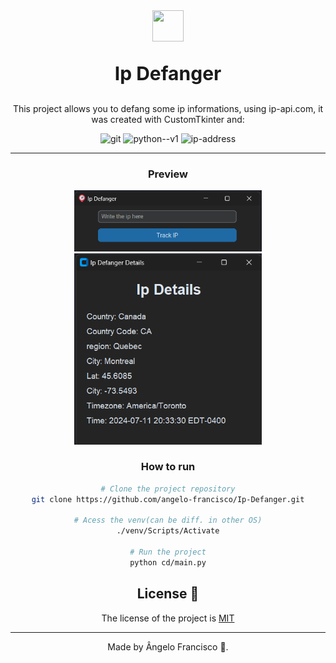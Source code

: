 <div align="center">
<img src="../src/assets/imgs/icon.ico" style="width: 50px;height: 50px" />
<p style="font-size:30px;font-weight:bold;">Ip Defanger</p>

This project allows you to defang some ip informations, using ip-api.com, it was created with CustomTkinter and: 

<div align="center"><img src="https://img.icons8.com/color/48/git.png" alt="git"/>
<img width="48" height="48" src="https://img.icons8.com/color/48/python--v1.png" alt="python--v1"/>
<img width="48" height="48" src="https://img.icons8.com/color/48/ip-address.png" alt="ip-address"/>
</div>
<hr>

### Preview
<div align="center">
    <img src="../src/assets/imgs/app_preview.png" width="300">
    <img src="../src/assets/imgs/app_preview2.png" width="300">
</div>

### How to run

```bash
# Clone the project repository
git clone https://github.com/angelo-francisco/Ip-Defanger.git

# Acess the venv(can be diff. in other OS)
./venv/Scripts/Activate

# Run the project
python cd/main.py
```

## License 🔑

The license of the project is [MIT](https://opensource.org/license/mit)

<hr>
Made by Ângelo Francisco 🖖.